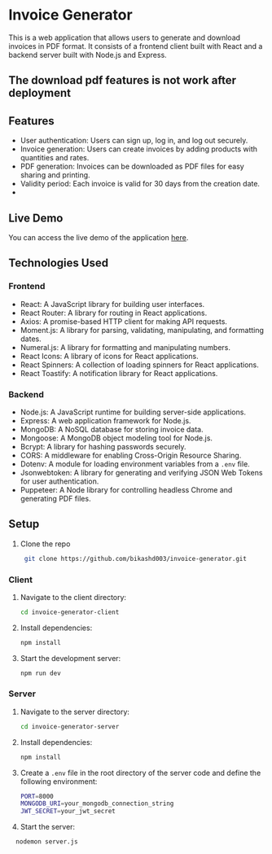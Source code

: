 # Invoice Generator

This is a web application that allows users to generate and download invoices in PDF format. It consists of a frontend client built with React and a backend server built with Node.js and Express.
## The download pdf features is not work after deployment
## Features

- User authentication: Users can sign up, log in, and log out securely.
- Invoice generation: Users can create invoices by adding products with quantities and rates.
- PDF generation: Invoices can be downloaded as PDF files for easy sharing and printing.
- Validity period: Each invoice is valid for 30 days from the creation date.
- 
## Live Demo
You can access the live demo of the application [here](https://invoice-generator-web-app.netlify.app/).

## Technologies Used

### Frontend
- React: A JavaScript library for building user interfaces.
- React Router: A library for routing in React applications.
- Axios: A promise-based HTTP client for making API requests.
- Moment.js: A library for parsing, validating, manipulating, and formatting dates.
- Numeral.js: A library for formatting and manipulating numbers.
- React Icons: A library of icons for React applications.
- React Spinners: A collection of loading spinners for React applications.
- React Toastify: A notification library for React applications.

### Backend
- Node.js: A JavaScript runtime for building server-side applications.
- Express: A web application framework for Node.js.
- MongoDB: A NoSQL database for storing invoice data.
- Mongoose: A MongoDB object modeling tool for Node.js.
- Bcrypt: A library for hashing passwords securely.
- CORS: A middleware for enabling Cross-Origin Resource Sharing.
- Dotenv: A module for loading environment variables from a `.env` file.
- Jsonwebtoken: A library for generating and verifying JSON Web Tokens for user authentication.
- Puppeteer: A Node library for controlling headless Chrome and generating PDF files.

## Setup
1. Clone the repo
   ```bash
    git clone https://github.com/bikashd003/invoice-generator.git

### Client
1. Navigate to the client directory:
   ```bash
   cd invoice-generator-client
2. Install dependencies:
   ```bash
   npm install
3. Start the development server:
   ```bash
   npm run dev
   
### Server
1. Navigate to the server directory:
   ```bash
   cd invoice-generator-server
2. Install dependencies:
   ```bash
   npm install
3. Create a `.env` file in the root directory of the server code and define the following environment:
   ```bash
   PORT=8000
   MONGODB_URI=your_mongodb_connection_string
   JWT_SECRET=your_jwt_secret
   
4. Start the server:
  ```bash
    nodemon server.js


